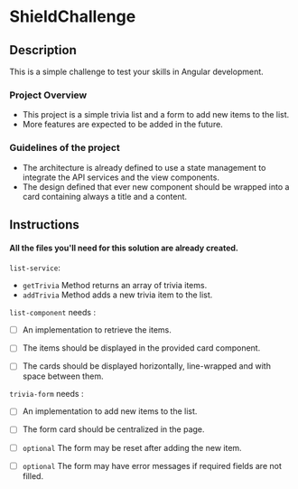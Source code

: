 # ShieldChallenge

## Description

This is a simple challenge to test your skills in Angular development.

### Project Overview

- This project is a simple trivia list and a form to add new items to the list.
- More features are expected to be added in the future.

### Guidelines of the project

- The architecture is already defined to use a state management to integrate the API services and the view components.
- The design defined that ever new component should be wrapped into a card containing always a title and a content.

## Instructions

#### All the files you'll need for this solution are already created.

`list-service`:

- `getTrivia` Method returns an array of trivia items.
- `addTrivia` Method adds a new trivia item to the list.

`list-component` needs :

- [ ] An implementation to retrieve the items.
- [ ] The items should be displayed in the provided card component.
- [ ] The cards should be displayed horizontally, line-wrapped and with space between them.


`trivia-form` needs :

- [ ] An implementation to add new items to the list.
- [ ] The form card should be centralized in the page.
- [ ] `optional` The form may be reset after adding the new item.
- [ ] `optional` The form may have error messages if required fields are not filled.


